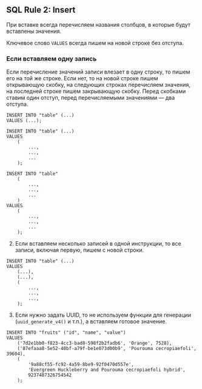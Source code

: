 ## SQL Rule 2: Insert

При вставке всегда перечисляем названия столбцов, в которые будут вставлены значения.

Ключевое слово `VALUES` всегда пишем на новой строке без отступа.

### Если вставляем одну запись
Если перечисление значений записи влезает в одну строку, то пишем его на той же строке. 
Если нет, то на новой строке пишем открывающую скобку, на следующих строках перечисляем значения,
на последней строке пишем закрывающую скобку.
Перед скобками ставим один отступ, перед перечисляемыми значениями — два отступа.

```
INSERT INTO "table" (...)
VALUES (...);
```
```
INSERT INTO "table" (...)
VALUES
    (
        ...,
        ...,
        ...
    );
```
```
INSERT INTO "table"
    (
        ...,
        ...,
        ...
    )
VALUES
    (
        ...,
        ...,
        ...
    );
```   

2. Если вставляем несколько записей в одной инструкции, то все записи, включая первую, 
   пишем с новой строки.
```
INSERT INTO "table" (...)
VALUES
    (...),
    (...),
    (
        ...,
        ...,
        ...,
    );
```

3. Если нужно задать UUID, то не используем функции для генерации (`uuid_generate_v4()` и т.п.),
а вставляем готовое значение.

```
INSERT INTO "fruits" ("id", "name", "value")
VALUES 
    ('7d2e1bb0-f823-4cc3-bad8-598f2b2fadb6', 'Orange', 7528),
    ('87efaaa8-5e52-40bf-a79f-be1e073d00b9', 'Pourouma cecropiaefoli', 39604),
    (
        '9a88cf55-fc92-4a59-8be9-92f0470d557e',
        'Evergreen Huckleberry and Pourouma cecropiaefoli hybrid',
        9237487326754542
    );
```
